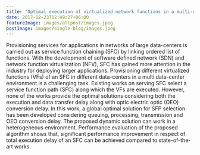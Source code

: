 ```yaml
---
title: "Optimal execution of virtualized network functions in a multi-data-center cloud - IEEE Region 10 Humanitarian Technology Conference (R10-HTC)"
date: 2017-12-23T12:49:27+06:00
featureImage: images/allpost/images.jpeg
postImage: images/single-blog/images.jpeg
---
```


Provisioning services for applications in networks of large data-centers is carried out as service function chaining (SFC) by linking ordered list of functions. With the development of software defined network (SDN) and network function virtualization (NFV), SFC has gained more attention in the industry for deploying larger applications. Provisioning different virtualized functions (VFs) of an SFC in different data-centers in a multi data-center environment is a challenging task. Existing works on serving SFC select a service function path (SFC) along which the VFs are executed. However, none of the works provide the optimal solutions considering both the execution and data transfer delay along with optic electric optic (OEO) conversion delay. In this work, a global optimal solution for SFP selection has been developed considering queuing, processing, transmission and OEO conversion delay. The proposed dynamic solution can work in a heterogeneous environment. Performance evaluation of the proposed algorithm shows that, significant performance improvement in respect of total execution delay of an SFC can be achieved compared to state-of-the-art works.
